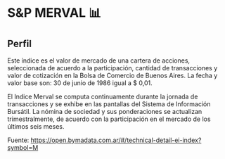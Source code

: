 # S&P MERVAL 📊


## Perfil


Este índice es el valor de mercado de una cartera de acciones, seleccionada de acuerdo a la participación, cantidad de transacciones y valor de cotización en la Bolsa de Comercio de Buenos Aires. La fecha y valor base son: 30 de junio de 1986 igual a $ 0,01.


El Indice Merval se computa continuamente durante la jornada de transacciones y se exhibe en las pantallas del Sistema de Información Bursátil. La nómina de sociedad y sus ponderaciones se actualizan trimestralmente, de acuerdo con la participación en el mercado de los últimos seis meses.


Fuente: https://open.bymadata.com.ar/#/technical-detail-ei-index?symbol=M
